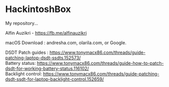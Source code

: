 # HackintoshBox

My repository...

Alfin Auzikri - https://fb.me/alfinauzikri

macOS Download : andresha.com, olarila.com, or Google. <br />

DSDT Patch guides : https://www.tonymacx86.com/threads/guide-patching-laptop-dsdt-ssdts.152573/ <br />
Battery status: https://www.tonymacx86.com/threads/guide-how-to-patch-dsdt-for-working-battery-status.116102/ <br />
Backlight control: https://www.tonymacx86.com/threads/guide-patching-dsdt-ssdt-for-laptop-backlight-control.152659/ <br />

